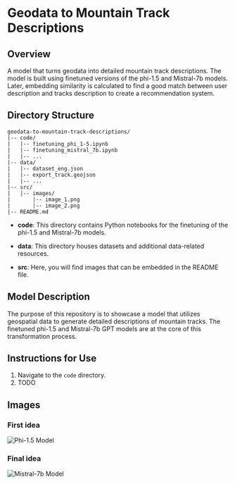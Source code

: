 # Geodata to Mountain Track Descriptions

## Overview

A model that turns geodata into detailed mountain track descriptions. The model is built using finetuned versions of the phi-1.5 and Mistral-7b models. Later, embedding similarity is calculated to find a good match between user description and tracks description to create a recommendation system.

## Directory Structure

```
geodata-to-mountain-track-descriptions/
|-- code/
|   |-- finetuning_phi_1-5.ipynb
|   |-- finetuning_mistral_7b.ipynb
|   |-- ...
|-- data/
|   |-- dataset_eng.json
|   |-- export_track.geojson
|   |-- ...
|-- src/
|   |-- images/
|       |-- image_1.png
|       |-- image_2.png
|-- README.md
```

- **code**: This directory contains Python notebooks for the finetuning of the phi-1.5 and Mistral-7b models.

- **data**: This directory houses datasets and additional data-related resources.

- **src**: Here, you will find images that can be embedded in the README file.

## Model Description

The purpose of this repository is to showcase a model that utilizes geospatial data to generate detailed descriptions of mountain tracks. The finetuned phi-1.5 and Mistral-7b GPT models are at the core of this transformation process.

## Instructions for Use

1. Navigate to the `code` directory.
2. TODO

## Images

### First idea
![Phi-1.5 Model](src/images/image_1.png)

### Final idea
![Mistral-7b Model](src/images/image_2.png)
